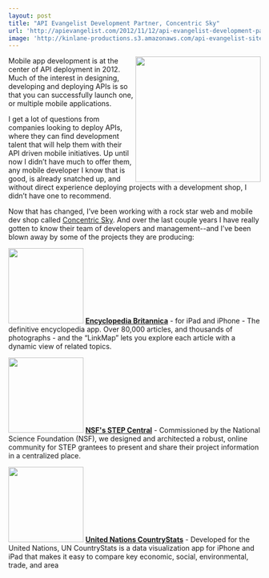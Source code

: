 ```yaml
---
layout: post
title: "API Evangelist Development Partner, Concentric Sky"
url: 'http://apievangelist.com/2012/11/12/api-evangelist-development-partner,-concentric-sky/'
image: 'http://kinlane-productions.s3.amazonaws.com/api-evangelist-site/blog/Concentric-Sky-Black-White.png'
---
```


[<img class="c1" src="https://s3.amazonaws.com/kinlane-productions/concentric-sky/Concentric-Sky-Black-White.png" alt="" width="250" align="right" />][1]

Mobile app development is at the center of API deployment in 2012. Much of the interest in designing, developing and deploying APIs is so that you can successfully launch one, or multiple mobile applications.

I get a lot of questions from companies looking to deploy APIs, where they can find development talent that will help them with their API driven mobile initiatives. Up until now I didn’t have much to offer them, any mobile developer I know that is good, is already snatched up, and without direct experience deploying projects with a development shop, I didn’t have one to recommend.

Now that has changed, I’ve been working with a rock star web and mobile dev shop called [Concentric Sky][2]. And over the last couple years I have really gotten to know their team of developers and management--and I’ve been blown away by some of the projects they are producing:

[<img src="https://s3.amazonaws.com/kinlane-productions/concentric-sky/Concentric-Sky-Encyclopaedia-Britannica-App.png" alt="" width="150" />][3]
**[Encyclopedia Britannica][3]** \- for iPad and iPhone - The definitive encyclopedia app. Over 80,000 articles, and thousands of photographs - and the “LinkMap” lets you explore each article with a dynamic view of related topics.

[<img src="https://s3.amazonaws.com/kinlane-productions/concentric-sky/Concentric-Sky-NSF-STEP-Central.png" alt="" width="150" />][4]
**[NSF's STEP Central][4]** \- Commissioned by the National Science Foundation (NSF), we designed and architected a robust, online community for STEP grantees to present and share their project information in a centralized place.

[<img src="https://s3.amazonaws.com/kinlane-productions/concentric-sky/Concentric-Sky-United-Nations-Country-Stats.png" alt="" width="150" />][5]
**[United Nations CountryStats][5]** \- Developed for the United Nations, UN CountryStats is a data visualization app for iPhone and iPad that makes it easy to compare key economic, social, environmental, trade, and area

   [1]: http://concentricsky.com/ (Concentric Sky)
   [2]: http://concentricsky.com/
   [3]: http://concentricsky.com/work/encyclopaedia-britannica-app
   [4]: http://concentricsky.com/work/national-science-foundation-stepcentral
   [5]: http://concentricsky.com/work/united-nations-countrystats
